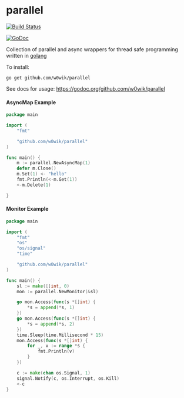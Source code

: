 # parallel

[![Build Status](https://travis-ci.org/w0wik/parallel.svg?branch=master)](https://travis-ci.org/w0wik/parallel)
<!--- [![Coverage Status](https://coveralls.io/repos/w0wik/parallel/badge.svg)](https://coveralls.io/r/w0wik/parallel) --->
[![GoDoc](https://godoc.org/github.com/w0wik/parallel?status.svg)](https://godoc.org/github.com/w0wik/parallel)

Collection of parallel and async wrappers for thread safe programming written in [golang](http://golang.org)

To install:

	go get github.com/w0wik/parallel

See docs for usage:
	https://godoc.org/github.com/w0wik/parallel

#### AsyncMap Example
```go
package main

import (
	"fmt"

	"github.com/w0wik/parallel"
)

func main() {
	m := parallel.NewAsyncMap(1)
	defer m.Close()
	m.Set(1) <- "hello"
	fmt.Println(<-m.Get(1))
	<-m.Delete(1)

}
```

#### Monitor Example
```go
package main

import (
	"fmt"
	"os"
	"os/signal"
	"time"

	"github.com/w0wik/parallel"
)

func main() {
	sl := make([]int, 0)
	mon := parallel.NewMonitor(&sl)

	go mon.Access(func(s *[]int) {
		*s = append(*s, 1)
	})
	go mon.Access(func(s *[]int) {
		*s = append(*s, 2)
	})
	time.Sleep(time.Millisecond * 15)
	mon.Access(func(s *[]int) {
		for _, v := range *s {
			fmt.Println(v)
		}
	})

	c := make(chan os.Signal, 1)
	signal.Notify(c, os.Interrupt, os.Kill)
	<-c
}
```
